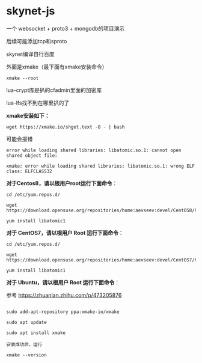 # skynet-js





一个 websocket + proto3 + mongodb的项目演示

后续可能添加tcp和sproto







skynet编译自行百度

外面是xmake（最下面有xmake安装命令）

`xmake --root`



lua-crypt库是扒的cfadmin里面的加密库

lua-lfs找不到在哪里扒的了











**xmake安装如下：**

```
wget https://xmake.io/shget.text -O - | bash
```

可能会报错

```
error while loading shared libraries: libatomic.so.1: cannot open shared object file:

xmake: error while loading shared libraries: libatomic.so.1: wrong ELF class: ELFCLASS32
```



**对于Centos8，请以根用户root运行下面命令**：

```
cd /etc/yum.repos.d/

wget https://download.opensuse.org/repositories/home:aevseev:devel/CentOS8/home:aevseev:devel.repo

yum install libatomic1
```



**对于 CentOS7，请以根用户 Root 运行下面命令**：

```
cd /etc/yum.repos.d/

wget https://download.opensuse.org/repositories/home:aevseev:devel/CentOS7/home:aevseev:devel.repo

yum install libatomic1
```



**对于 Ubuntu，请以根用户 Root 运行下面命令**：

参考
https://zhuanlan.zhihu.com/p/473205876


```

sudo add-apt-repository ppa:xmake-io/xmake

sudo apt update

sudo apt install xmake

安装成功后，运行

xmake --version

```



